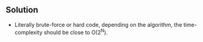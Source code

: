 ## Solution
- Literally brute-force or hard code, depending on the algorithm, the time-complexity should be close to O(2<sup>N</sup>).
